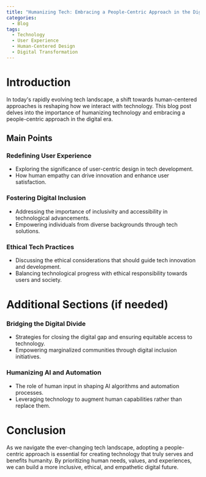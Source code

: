 ```yaml
---
title: "Humanizing Tech: Embracing a People-Centric Approach in the Digital Era"
categories:
  - Blog
tags:
  - Technology
  - User Experience
  - Human-Centered Design
  - Digital Transformation
---
```


# Introduction
In today's rapidly evolving tech landscape, a shift towards human-centered approaches is reshaping how we interact with technology. This blog post delves into the importance of humanizing technology and embracing a people-centric approach in the digital era.

## Main Points
### Redefining User Experience
- Exploring the significance of user-centric design in tech development.
- How human empathy can drive innovation and enhance user satisfaction.

### Fostering Digital Inclusion
- Addressing the importance of inclusivity and accessibility in technological advancements.
- Empowering individuals from diverse backgrounds through tech solutions.

### Ethical Tech Practices
- Discussing the ethical considerations that should guide tech innovation and development.
- Balancing technological progress with ethical responsibility towards users and society.

# Additional Sections (if needed)
### Bridging the Digital Divide
- Strategies for closing the digital gap and ensuring equitable access to technology.
- Empowering marginalized communities through digital inclusion initiatives.

### Humanizing AI and Automation
- The role of human input in shaping AI algorithms and automation processes.
- Leveraging technology to augment human capabilities rather than replace them.

# Conclusion
As we navigate the ever-changing tech landscape, adopting a people-centric approach is essential for creating technology that truly serves and benefits humanity. By prioritizing human needs, values, and experiences, we can build a more inclusive, ethical, and empathetic digital future.